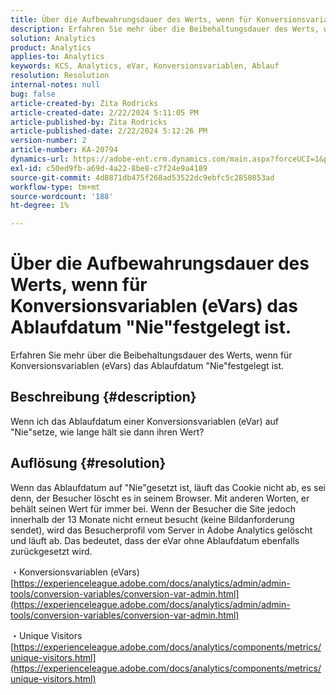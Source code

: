 ```yaml
---
title: Über die Aufbewahrungsdauer des Werts, wenn für Konversionsvariablen (eVars) das Ablaufdatum "Nie"festgelegt ist.
description: Erfahren Sie mehr über die Beibehaltungsdauer des Werts, wenn für Konversionsvariablen (eVars) das Ablaufdatum "Nie"festgelegt ist.
solution: Analytics
product: Analytics
applies-to: Analytics
keywords: KCS, Analytics, eVar, Konversionsvariablen, Ablauf
resolution: Resolution
internal-notes: null
bug: false
article-created-by: Zita Rodricks
article-created-date: 2/22/2024 5:11:05 PM
article-published-by: Zita Rodricks
article-published-date: 2/22/2024 5:12:26 PM
version-number: 2
article-number: KA-20794
dynamics-url: https://adobe-ent.crm.dynamics.com/main.aspx?forceUCI=1&pagetype=entityrecord&etn=knowledgearticle&id=f8dece5a-a5d1-ee11-9079-6045bd0061cb
exl-id: c50ed9fb-a69d-4a22-8be8-c7f24e9a4189
source-git-commit: 4d8871db475f268ad53522dc9ebfc5c2850853ad
workflow-type: tm+mt
source-wordcount: '188'
ht-degree: 1%

---
```


# Über die Aufbewahrungsdauer des Werts, wenn für Konversionsvariablen (eVars) das Ablaufdatum &quot;Nie&quot;festgelegt ist.


Erfahren Sie mehr über die Beibehaltungsdauer des Werts, wenn für Konversionsvariablen (eVars) das Ablaufdatum &quot;Nie&quot;festgelegt ist.

## Beschreibung {#description}

Wenn ich das Ablaufdatum einer Konversionsvariablen (eVar) auf &quot;Nie&quot;setze, wie lange hält sie dann ihren Wert?

## Auflösung {#resolution}


Wenn das Ablaufdatum auf &quot;Nie&quot;gesetzt ist, läuft das Cookie nicht ab, es sei denn, der Besucher löscht es in seinem Browser. Mit anderen Worten, er behält seinen Wert für immer bei. Wenn der Besucher die Site jedoch innerhalb der 13 Monate nicht erneut besucht (keine Bildanforderung sendet), wird das Besucherprofil vom Server in Adobe Analytics gelöscht und läuft ab. Das bedeutet, dass der eVar ohne Ablaufdatum ebenfalls zurückgesetzt wird.

・Konversionsvariablen (eVars)
[https://experienceleague.adobe.com/docs/analytics/admin/admin-tools/conversion-variables/conversion-var-admin.html](https://experienceleague.adobe.com/docs/analytics/admin/admin-tools/conversion-variables/conversion-var-admin.html)

・Unique Visitors
[https://experienceleague.adobe.com/docs/analytics/components/metrics/unique-visitors.html](https://experienceleague.adobe.com/docs/analytics/components/metrics/unique-visitors.html)
